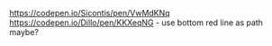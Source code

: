 https://codepen.io/Sicontis/pen/VwMdKNq
https://codepen.io/Dillo/pen/KKXeqNG - use bottom red line as path maybe?